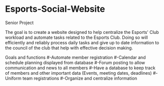 # Esports-Social-Website

Senior Project

The goal is to create a website designed to help centralize the Esports' Club workload and automate tasks related to the Esports Club. Doing so will efficiently and reliably process daily tasks and give up to date information to the council of the club that help with effective decision making.

Goals and functions
#-Automate member registration
#-Calendar and schedule planning displayed from database
#-Forum posting to allow communication and news to all members
#-Have a database to keep track of members and other important data (Events, meeting dates, deadlines)
#-Uniform team registrations
#-Organize and centralize information
